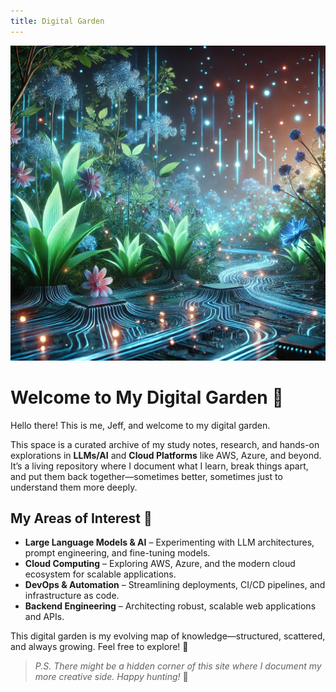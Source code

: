 ```yaml
---
title: Digital Garden
---
```


![Digital Garden - AI & Cloud](./assets/digital_garden.png)

# Welcome to My Digital Garden 🌱

Hello there! This is me, Jeff, and welcome to my digital garden.

This space is a curated archive of my study notes, research, and hands-on explorations in **LLMs/AI** and **Cloud Platforms** like AWS, Azure, and beyond. It’s a living repository where I document what I learn, break things apart, and put them back together—sometimes better, sometimes just to understand them more deeply.

## My Areas of Interest 🚀

- **Large Language Models & AI** – Experimenting with LLM architectures, prompt engineering, and fine-tuning models.
- **Cloud Computing** – Exploring AWS, Azure, and the modern cloud ecosystem for scalable applications.
- **DevOps & Automation** – Streamlining deployments, CI/CD pipelines, and infrastructure as code.
- **Backend Engineering** – Architecting robust, scalable web applications and APIs.

This digital garden is my evolving map of knowledge—structured, scattered, and always growing. Feel free to explore! 🌿

> _P.S. There might be a hidden corner of this site where I document my more creative side. Happy hunting!_ 👀
